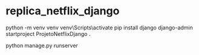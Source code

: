 # replica_netflix_django

python -m venv venv
venv\Scripts\activate
pip install django
django-admin startproject ProjetoNetflixDjango .

python manage.py runserver